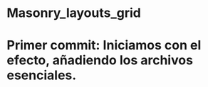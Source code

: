 # Masonry_layouts_grid 

# Primer commit: Iniciamos con el efecto, añadiendo los archivos esenciales.
